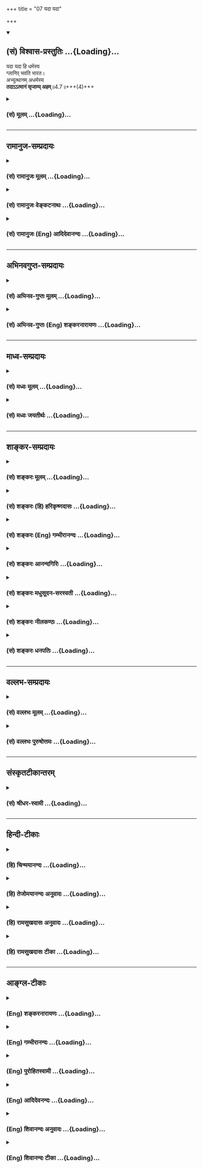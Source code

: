 +++
title = "07 यदा यदा"

+++
<div class="js_include" newlevelforh1="2" title="(सं) विश्वास-प्रस्तुतिः" unfilled url="/mahAbhAratam/vyAsaH/shlokashaH/06-bhIShma-parva/03-bhagavad-gItA-parva/saMskRtam/vishvAsa-prastutiH/04_jnAna-yogaH_brahmArp/07_yadA_yadA.md">
<details open><summary><h2>(सं) विश्वास-प्रस्तुतिः ...{Loading}...</h2></summary>

यदा यदा हि धर्मस्य  
ग्लानिर् भवति भारत।  
अभ्युत्थानम् अधर्मस्य  
**तदाऽऽत्मानं सृजाम्य् अहम्**॥4.7॥+++(4)+++
</details>
</div>
<div class="js_include collapsed" newlevelforh1="3" title="(सं) मूलम्" unfilled url="/mahAbhAratam/vyAsaH/shlokashaH/06-bhIShma-parva/03-bhagavad-gItA-parva/saMskRtam/mUlam/04_jnAna-yogaH_brahmArp/07_yadA_yadA.md">
<details><summary><h3>(सं) मूलम् ...{Loading}...</h3></summary>

यदा यदा हि धर्मस्य ग्लानिर्भवति भारत।  
अभ्युत्थानमधर्मस्य तदाऽऽत्मानं सृजाम्यहम्।।4.7।।
</details>
</div>


_________________
## रामानुज-सम्प्रदायः
<div class="js_include collapsed" newlevelforh1="3" title="(सं) रामानुजः मूलम्" unfilled url="/mahAbhAratam/vyAsaH/shlokashaH/06-bhIShma-parva/03-bhagavad-gItA-parva/saMskRtam/rAmAnujaH/mUlam/04_jnAna-yogaH_brahmArp/07_yadA_yadA.md">
<details><summary><h3>(सं) रामानुजः मूलम् ...{Loading}...</h3></summary>

।।4.7।। न कालनियमः अस्मत्संभवस्य **यदा यदा हि धर्मस्य** वेदेन उदितस्य
चातुर्वर्ण्यचातुराश्रम्यव्यवस्थया अवस्थितस्य कर्तव्यस्य **ग्लानिः भवति**
यदा यदा च तद्विपर्ययस्य **अधर्मस्य अभ्युत्थानं तदा अहम्** एव स्वसंकल्पेन
उक्तप्रकारेण **आत्मानं सृजामि। जन्मनः प्रयोजनम् आह**

</details>
</div>
<div class="js_include collapsed" newlevelforh1="3" title="(सं) रामानुजः वेङ्कटनाथः" unfilled url="/mahAbhAratam/vyAsaH/shlokashaH/06-bhIShma-parva/03-bhagavad-gItA-parva/saMskRtam/rAmAnujaH/venkaTanAthaH/04_jnAna-yogaH_brahmArp/07_yadA_yadA.md">
<details><summary><h3>(सं) रामानुजः वेङ्कटनाथः ...{Loading}...</h3></summary>

  
  
।।4.7।। कदा इति प्रश्नस्योत्तरमुच्यत इत्याह जन्मकालमाहेति। युगानियमस्य
वक्ष्यमाणत्वात्यदा यदा इति वीप्सा
युगान्तर्वर्तिकालानियमपरेत्यभिप्रायेणाह न कालेति।
जीववत्पुण्यापुण्यविपाककृतो वा व्यवस्थितस्वसङ्कल्पकृतो वा
मन्वन्तरमहाकल्पादिरूपो वा कालनियमो नास्तीत्यर्थः। प्रमाणतः स्वरूपतश्च
ग्लानिप्रकारसूचनाय बाह्यधर्मधर्मैकदेशव्यवच्छेदाय
चवेदेनोदितस्येत्यादिविशेषणम्। वेदेनोदितस्य कर्तव्यस्य इति
धर्मलक्षणमप्युक्तं भवति। अधर्मशब्दे नञो
विरोधिविषयत्वमभिप्रेत्योक्तंतद्विपर्ययस्येति। ततश्चावैदिकागमोदितस्य
वर्णाश्रमादिव्यवस्थारहितस्य तत एवाकर्तव्यस्येति पूर्वोक्तप्रकारवैपरीत्यं
फलितम्। धर्मग्लानेरधर्मोत्थानस्य च
तुलाग्रनमनोन्नमनवत्परस्पराविनाभावित्वं च दर्शितम्। तदेत्यत्रापियदायदा
इत्येतत्प्रतिनिर्देशरूपत्वाद्वीप्साऽनुसन्धेया। धर्मस्य ग्लानिमपि न सहे
किं पुनर्विच्छेदं इति ग्लानिशब्दतात्पर्यम्। एवमधर्मस्योद्गममात्रमपि न
सहे किमुत शाखानुशाखतां इत्यभ्युत्थानशब्दाभिप्रेतम्। अहं सृजामि
इत्यत्रापेक्षणीयान्तरादर्शनात्अहमेव स्वसङ्कल्पेनेत्युक्तम्। तेन
कालस्याप्यधिष्ठातुस्तस्य कालपरतन्त्रत्वं परिहृतं भवति। आत्मानं सृजामि
इत्येतन्न तावत्स्वरूपविषयं तस्य नित्यत्वात् आत्माश्रयादिप्रसङ्गाच्च।
नापि जीवविषयं तस्य प्रकरणासङ्गतत्वात्।
नाप्याद्यविग्रहविशिष्टस्वात्मविषयं तस्यापि रूपस्य नित्यत्वात्
अतोऽवतारविग्रहविशिष्टस्वात्माऽत्रआत्मानम् इति निर्दिश्यत
इत्यभिप्रायेणोक्तंउक्तप्रकारेणेति।  
  

</details>
</div>
<div class="js_include collapsed" newlevelforh1="3" title="(सं) रामानुजः (Eng) आदिदेवानन्दः" unfilled url="/mahAbhAratam/vyAsaH/shlokashaH/06-bhIShma-parva/03-bhagavad-gItA-parva/saMskRtam/rAmAnujaH/english/AdidevAnandaH/04_jnAna-yogaH_brahmArp/07_yadA_yadA.md">
<details><summary><h3>(सं) रामानुजः (Eng) आदिदेवानन्दः ...{Loading}...</h3></summary>

4.7 There is no restriction as to the time of My birth; whenever the Dharma taught by the Vedas that must be observed according to the arrangements of the four stations and the four stages of life declines,
and Adharma, its opposite, increases, then I Myself, by My own will and in the manner stated, incarnate Myself. Sri Krsna gives the purpose of His birth.

</details>
</div>


_________________
## अभिनवगुप्त-सम्प्रदायः
<div class="js_include collapsed" newlevelforh1="3" title="(सं) अभिनव-गुप्तः मूलम्" unfilled url="/mahAbhAratam/vyAsaH/shlokashaH/06-bhIShma-parva/03-bhagavad-gItA-parva/saMskRtam/abhinava-guptaH/mUlam/04_jnAna-yogaH_brahmArp/07_yadA_yadA.md">
<details><summary><h3>(सं) अभिनव-गुप्तः मूलम् ...{Loading}...</h3></summary>

।।4.5 4.9।। बहूनि इत्यादि अर्जुन इत्यन्तम्। श्रीभगवान् किल
पूर्णषाड्गुण्यत्वात् शरीरसंपर्कमात्ररहितोऽपि स्थितिकारित्वात् कारुणिकतया
आत्मांशं सृजति। आत्मा पूर्णषाड्गुण्यः अंशः उपकारकत्वेन अप्रधानभूतो +++(N
omit अ)+++ यत्र तत् आत्मांशं शरीरं गृह्णाति इत्यर्थः। अत एवास्य जन्म
दिव्यम् यत आत्ममायया योगप्रज्ञया स्वस्वातन्त्रयशक्त्या +++(omits स्व)+++
आरब्धम् न कर्मभिः। कर्मापि दिव्यम् फलदानासमर्थत्वात्। यश्चैवमेतत्तत्त्वं
वेत्ति आत्मन्यप्येवमेव मन्यते सोऽवश्यं भगवद्वासुदेवतत्त्वं जानाति।

</details>
</div>
<div class="js_include collapsed" newlevelforh1="3" title="(सं) अभिनव-गुप्तः (Eng) शङ्करनारायणः" unfilled url="/mahAbhAratam/vyAsaH/shlokashaH/06-bhIShma-parva/03-bhagavad-gItA-parva/saMskRtam/abhinava-guptaH/english/shankaranArAyaNaH/04_jnAna-yogaH_brahmArp/07_yadA_yadA.md">
<details><summary><h3>(सं) अभिनव-गुप्तः (Eng) शङ्करनारायणः ...{Loading}...</h3></summary>

4.7 See Comment under 4.9

</details>
</div>


_________________
## माध्व-सम्प्रदायः
<div class="js_include collapsed" newlevelforh1="3" title="(सं) मध्वः मूलम्" unfilled url="/mahAbhAratam/vyAsaH/shlokashaH/06-bhIShma-parva/03-bhagavad-gItA-parva/saMskRtam/madhvaH/mUlam/04_jnAna-yogaH_brahmArp/07_yadA_yadA.md">
<details><summary><h3>(सं) मध्वः मूलम् ...{Loading}...</h3></summary>

।।4.7।। Sri Madhvacharya did not comment on this sloka.

</details>
</div>
<div class="js_include collapsed" newlevelforh1="3" title="(सं) मध्वः जयतीर्थः" unfilled url="/mahAbhAratam/vyAsaH/shlokashaH/06-bhIShma-parva/03-bhagavad-gItA-parva/saMskRtam/madhvaH/jayatIrthaH/04_jnAna-yogaH_brahmArp/07_yadA_yadA.md">
<details><summary><h3>(सं) मध्वः जयतीर्थः ...{Loading}...</h3></summary>

।।4.7।। Sri Jayatirtha did not comment on this sloka.

</details>
</div>


_________________
## शाङ्कर-सम्प्रदायः
<div class="js_include collapsed" newlevelforh1="3" title="(सं) शङ्करः मूलम्" unfilled url="/mahAbhAratam/vyAsaH/shlokashaH/06-bhIShma-parva/03-bhagavad-gItA-parva/saMskRtam/shankaraH/mUlam/04_jnAna-yogaH_brahmArp/07_yadA_yadA.md">
<details><summary><h3>(सं) शङ्करः मूलम् ...{Loading}...</h3></summary>

।।4.7।। **यदा यदा हि धर्मस्य ग्लानिः** हानिः वर्णाश्रमादिलक्षणस्य
प्राणिनामभ्युदयनिःश्रेयससाधनस्य **भवति भारत अभ्युत्थानम्** उद्भवः
**अधर्मस्य तदा** तदा **आत्मानं सृजामि अहं** मायया।। किमर्थम्

</details>
</div>
<div class="js_include collapsed" newlevelforh1="3" title="(सं) शङ्करः (हि) हरिकृष्णदासः" unfilled url="/mahAbhAratam/vyAsaH/shlokashaH/06-bhIShma-parva/03-bhagavad-gItA-parva/saMskRtam/shankaraH/hindI/harikRShNadAsaH/04_jnAna-yogaH_brahmArp/07_yadA_yadA.md">
<details><summary><h3>(सं) शङ्करः (हि) हरिकृष्णदासः ...{Loading}...</h3></summary>

।।4.7।। वह जन्म कब और किसलिये होता है सो कहते हैं हे भारत वर्णाश्रम आदि
जिसके लक्षण हैं एवं प्राणियोंकी उन्नति और परम कल्याणका जो साधन है उस
धर्मकी जबजब हानि होती है और अधर्मका अभ्युत्थान अर्थात् उन्नति होती है
तबतब ही मैं मायासे अपने स्वरूपको रचता हूँ।

</details>
</div>
<div class="js_include collapsed" newlevelforh1="3" title="(सं) शङ्करः (Eng) गम्भीरानन्दः" unfilled url="/mahAbhAratam/vyAsaH/shlokashaH/06-bhIShma-parva/03-bhagavad-gItA-parva/saMskRtam/shankaraH/english/gambhIrAnandaH/04_jnAna-yogaH_brahmArp/07_yadA_yadA.md">
<details><summary><h3>(सं) शङ्करः (Eng) गम्भीरानन्दः ...{Loading}...</h3></summary>

4.7 O scion of the Bharata dynasty, yada yada hi, whenever; bhavati,
there is; a glanih, decline, decrease; dharmasya, of virtue consisting
of the duties of castes and stages of life of living beings, which are
the means to achieving properity and Liberation; and abhyutthanam,
increase, rise; adharmasya, of vice; tada, then; do aham, I; srjami,
manifest; atmanam, Myself, through Maya. Why;

</details>
</div>
<div class="js_include collapsed" newlevelforh1="3" title="(सं) शङ्करः आनन्दगिरिः" unfilled url="/mahAbhAratam/vyAsaH/shlokashaH/06-bhIShma-parva/03-bhagavad-gItA-parva/saMskRtam/shankaraH/AnandagiriH/04_jnAna-yogaH_brahmArp/07_yadA_yadA.md">
<details><summary><h3>(सं) शङ्करः आनन्दगिरिः ...{Loading}...</h3></summary>

।।4.7।। यदीश्वरस्य मायानिबन्धनं जन्मेत्युक्तं तस्य प्रश्नपूर्वकं कालं
कथयति **तच्चेत्यादिना।** चातुर्वर्ण्ये चातुराश्रम्ये च यथावदनुष्ठीयमाने
नास्ति धर्महानिरिति मन्वानो विशिनष्टि **वर्णेति।**
वर्णैराश्रमैस्तदाचारैश्च लक्ष्यते ज्ञायते धर्मस्तस्येति यावत्। धर्महानौ
समस्तपुरुषार्थभङ्गो भवतीत्यभिप्रेत्याह **प्राणिनामिति।** नच यथोक्तस्य
धर्मस्य हानिं सोढुं शक्तो भवानित्याह **भारतेति।** न केवलं प्राणिनां
धर्महानिरेव भगवतो मायाविग्रहस्य परिग्रहे हेतुरपि तु
तेषामधर्मप्रवृत्तिरपीत्याह **अभ्युत्थानमिति।** यदा यदेति पूर्वेण
संबन्धः।

</details>
</div>
<div class="js_include collapsed" newlevelforh1="3" title="(सं) शङ्करः मधुसूदन-सरस्वती" unfilled url="/mahAbhAratam/vyAsaH/shlokashaH/06-bhIShma-parva/03-bhagavad-gItA-parva/saMskRtam/shankaraH/madhusUdana-sarasvatI/04_jnAna-yogaH_brahmArp/07_yadA_yadA.md">
<details><summary><h3>(सं) शङ्करः मधुसूदन-सरस्वती ...{Loading}...</h3></summary>

।।4.7।। एवं सच्चिदानन्दघनस्य तव कदा किमर्थं वा देहिवद्व्यवहार इति
तत्रोच्यते धर्मस्य वेदविहितस्य प्राणिनामभ्युदयनिःश्रेयससाधनस्य
प्रवृत्तिनिवृत्तिलक्षणस्य वर्णाश्रमतदाचारव्यंग्यस्य यदा यदा
ग्लानिर्हानिर्भवति हे भारत भरतवंशोद्भवत्वेन भा ज्ञानं तत्र रतत्वेन वा
त्वं न धर्महानिं सोढुं शक्नोषीति संबोधनार्थः। एंव यदा
यदाभ्युत्थानमुद्भवोऽधर्मस्य वेदनिषिद्धस्य नानाविधदुःखसाधनस्य
धर्मविरोधिनः तदा तदात्मानं देहं सृजामि नित्यसिद्धमेव सृष्टमेव दर्शयामि
मायया।

</details>
</div>
<div class="js_include collapsed" newlevelforh1="3" title="(सं) शङ्करः नीलकण्ठः" unfilled url="/mahAbhAratam/vyAsaH/shlokashaH/06-bhIShma-parva/03-bhagavad-gItA-parva/saMskRtam/shankaraH/nIlakaNThaH/04_jnAna-yogaH_brahmArp/07_yadA_yadA.md">
<details><summary><h3>(सं) शङ्करः नीलकण्ठः ...{Loading}...</h3></summary>

।।4.7।। कदा संभवसीत्यपेक्षायमाह **यदेति।** ग्लानिर्ह्रासः। अभ्युत्थानं
वृद्धिः।

</details>
</div>
<div class="js_include collapsed" newlevelforh1="3" title="(सं) शङ्करः धनपतिः" unfilled url="/mahAbhAratam/vyAsaH/shlokashaH/06-bhIShma-parva/03-bhagavad-gItA-parva/saMskRtam/shankaraH/dhanapatiH/04_jnAna-yogaH_brahmArp/07_yadA_yadA.md">
<details><summary><h3>(सं) शङ्करः धनपतिः ...{Loading}...</h3></summary>

।।4.7।। एवं सर्वज्ञः सर्वेश्वरोऽशरीरी त्वं कदा किमर्थं देहवानिव जात इव
प्रतीयस इत्यत आह **यदेति।** ग्लानिर्हानिः। अभ्युत्थानं वृद्धिः।
भरतवंशोद्भवत्वेन धर्महानिं कर्तुमयोग्योऽसीति सूचयन्नाह **भारतेति।**
त्वमपि धर्मसंस्थापनायैभरतवंशेऽवतीर्णोऽसीति गूढाभिप्रायेण वा संबोधयति
भारतेति। मायया आत्मानं स्वं सृजामि जन्मवन्तमिव प्रदर्शयामि। आत्मानं देहं
सृजामि नित्यसिद्धमेव सृष्टमिव प्रदर्शयामीति केचित्। तन्न। परमेश्वरस्य
देहः किं तस्मादन्य उतानन्यः। नाद्यः। तस्यासत्त्वाद्यापत्त्या
सच्चिदादिरुपत्वस्वीकारविरोधात्। द्वितीयेऽपि स देहः किं परिच्छिन्न
उतापरिच्छिन्नः। आद्ये ईश्वरस्य नित्यमेव परिच्छिन्नत्वं स्यात्। तथाच
देहस्य नित्यसिद्धत्वं वदद्भिः परमेश्वरस्यासत्त्वसंपादनेन मूलोच्छेद एव
संपादितः। न द्वितीयः। अपरिच्छिन्नः पुनरवयवसमूहः परिमिताकारो देह इति वदतो
व्याघातात्।

</details>
</div>


_________________
## वल्लभ-सम्प्रदायः
<div class="js_include collapsed" newlevelforh1="3" title="(सं) वल्लभः मूलम्" unfilled url="/mahAbhAratam/vyAsaH/shlokashaH/06-bhIShma-parva/03-bhagavad-gItA-parva/saMskRtam/vallabhaH/mUlam/04_jnAna-yogaH_brahmArp/07_yadA_yadA.md">
<details><summary><h3>(सं) वल्लभः मूलम् ...{Loading}...</h3></summary>

।।4.7 4.8।। कदा किमर्थं सम्भवसीत्यपेक्षायां स्वप्रादुर्भावकालमाह
द्वाभ्याम् यदा यदा हीति। परित्राणायेति। साधूनां धर्मवतां परित्राणाय
तत्प्रतिपक्षाणां दुष्कृतां दुष्टं कर्म कुर्वतां विनाशाय च युगेयुगे
सम्भवामि। न चात्रावतारकालनियम इत्येतदर्थं यदा यदा युगेयुगे इत्युक्तम्
नचैवं दुष्टनिग्रहं कुर्वतोऽपि वैषम्यं शङ्कनीयं यथा चोक्तं लालने ताडने
मातुर्नाकारुण्यं यथाऽर्मके। तद्वदेव महेशस्य नियन्तुर्गुणदोषयोः इति।

</details>
</div>
<div class="js_include collapsed" newlevelforh1="3" title="(सं) वल्लभः पुरुषोत्तमः" unfilled url="/mahAbhAratam/vyAsaH/shlokashaH/06-bhIShma-parva/03-bhagavad-gItA-parva/saMskRtam/vallabhaH/puruShottamaH/04_jnAna-yogaH_brahmArp/07_yadA_yadA.md">
<details><summary><h3>(सं) वल्लभः पुरुषोत्तमः ...{Loading}...</h3></summary>

  
  
।।4.7।। एतदेव प्रकटयति यदा यदेति। हे भारत यदा यदा धर्मस्य
मद्भक्त्यादिरूपस्य ग्लानिः सङ्कोचो भवति। अधर्मस्य
ज्ञानादिनाशकस्याभ्युत्थानमुत्पत्तिर्भवति। हीति निश्चयेन। तदा आत्मानं
लीलोपयोग्याञ्जीवान् ज्ञानोपयोग्याँश्चाहं सृजामि। भारतेति
सम्बोधनाद्यथेदानीं धर्मरक्षार्थं त्वं सृष्टोऽसीति ज्ञाप्यते। आत्मानं
इत्यत्रैकवचनं मुख्यात्माभिप्रायेण वा।  
  

</details>
</div>


_________________
## संस्कृतटीकान्तरम्
<div class="js_include collapsed" newlevelforh1="3" title="(सं) श्रीधर-स्वामी" unfilled url="/mahAbhAratam/vyAsaH/shlokashaH/06-bhIShma-parva/03-bhagavad-gItA-parva/saMskRtam/shrIdhara-svAmI/04_jnAna-yogaH_brahmArp/07_yadA_yadA.md">
<details><summary><h3>(सं) श्रीधर-स्वामी ...{Loading}...</h3></summary>

।।4.7।। कदा संभवसीत्यपेक्षायामाह **यदा यदेति।** धर्मस्य ग्लानिर्हानिः।
अधर्मस्याभ्युत्थानमाधिक्यम्।

</details>
</div>


_________________
## हिन्दी-टीकाः
<div class="js_include collapsed" newlevelforh1="3" title="(हि) चिन्मयानन्दः" unfilled url="/mahAbhAratam/vyAsaH/shlokashaH/06-bhIShma-parva/03-bhagavad-gItA-parva/hindI/chinmayAnandaH/04_jnAna-yogaH_brahmArp/07_yadA_yadA.md">
<details><summary><h3>(हि) चिन्मयानन्दः ...{Loading}...</h3></summary>

।।4.7।। जब धर्म की हानि और अधर्म का उत्कर्ष होता है तब ईश्वर अवतार लेते
हैं। गीता के प्रथम अध्याय की प्रस्तावना में धर्म शब्द का अर्थ विस्तार
पूर्वक बताया जा चुका है। धर्म एक पवित्र सत्य है जिसके पालन से ही समाज
धारणा सम्भव होती है। जब बहुसंख्यक लोग धर्म का पालन नहीं करते तब
द्विपदपशुओं के समूह द्वारा यह जगत् जीत लिया जाता है उस समय परस्पर सहयोग
और आनन्द से जीवन व्यतीत करते हुये सुखी परिवार दिखाई नहीं देते। मनुष्य को
शोभा देने वाला उच्च जीवन भी कहीं दृष्टिगोचर नहीं होता। इतिहास के ऐसे
काले युग में कोई महान् व्यक्ति समाज में आकर लोगों के जीवन और नैतिक
मूल्यों का स्तर ऊँचा उठाने का प्रयत्न करता है। समाज में विद्यमान नैतिक
मूल्यों को आगे बढ़ाने से ही यह कार्य सम्पादित नहीं होता वरन् साथसाथ
दुष्टता का भी नाश अनिवार्य होता है। इस कार्य के लिये अनन्तस्वरूप परमात्मा
कभीकभी देहादि उपाधियों को धारण करके पृथ्वी पर प्रगट होते हैं उस बड़ी
सम्पत्ति के स्वामी के समान जो कभीकभी अपनी सम्पत्ति का निरीक्षण करने और
उसे सुव्यवस्थित करने के लिये हाथ में अस्त्र आदि लेकर निकलता है। धूप में
काम करते श्रमिकों के बीच वह खड़ा रहता है तथापि अपने स्वामित्व को नहीं
भूलता। इसी प्रकार समस्त जगत् के अधिष्ठाता भगवान् शरीर धारण कर र्मत्य
मानवों के अनैतिक जीवन के साथ निर्लिप्त रहते हुए उनको अधर्म से बाहर
निकालकर धर्म मार्ग पर लाने के लिये सदैव प्रयत्नशील रहते हैं। भगवान् के इस
अवतरण में यहाँ एक बात स्पष्ट की गई है कि यद्यपि वे शरीर धारण करते हैं
तथापि अपने स्वातन्त्र्य को नहीं खोते। उपाधियों में वे रहते हैं परन्तु
उपाधियों के वे दास नहीं बन जाते। किस प्रयोजन के लिये

</details>
</div>
<div class="js_include collapsed" newlevelforh1="3" title="(हि) तेजोमयानन्दः अनुवादः" unfilled url="/mahAbhAratam/vyAsaH/shlokashaH/06-bhIShma-parva/03-bhagavad-gItA-parva/hindI/tejomayAnandaH/anuvAdaH/04_jnAna-yogaH_brahmArp/07_yadA_yadA.md">
<details><summary><h3>(हि) तेजोमयानन्दः अनुवादः ...{Loading}...</h3></summary>

।।4.7।। हे भारत ! जब-जब धर्म की हानि और अधर्म की वृद्धि होती है, तब-तब
मैं स्वयं को प्रकट करता हूँ।।

</details>
</div>
<div class="js_include collapsed" newlevelforh1="3" title="(हि) रामसुखदासः अनुवादः" unfilled url="/mahAbhAratam/vyAsaH/shlokashaH/06-bhIShma-parva/03-bhagavad-gItA-parva/hindI/rAmasukhadAsaH/anuvAdaH/04_jnAna-yogaH_brahmArp/07_yadA_yadA.md">
<details><summary><h3>(हि) रामसुखदासः अनुवादः ...{Loading}...</h3></summary>

।।4.7।। हे भरतवंशी अर्जुन! जब-जब धर्मकी हानि और अधर्मकी वृद्धि होती है,
तब-तब ही मैं अपने-आपको साकाररूपसे प्रकट करता हूँ।

</details>
</div>
<div class="js_include collapsed" newlevelforh1="3" title="(हि) रामसुखदासः टीका" unfilled url="/mahAbhAratam/vyAsaH/shlokashaH/06-bhIShma-parva/03-bhagavad-gItA-parva/hindI/rAmasukhadAsaH/TIkA/04_jnAna-yogaH_brahmArp/07_yadA_yadA.md">
<details><summary><h3>(हि) रामसुखदासः टीका ...{Loading}...</h3></summary>

4.7।।***व्याख्या--*'यदा यदा हि धर्मस्य ৷৷. अभ्युत्थानमधर्मस्य'--**
धर्मकी हानि और अधर्मकी वृद्धिका स्वरूप है--भगवत्प्रेमी, धर्मात्मा,
सदाचारी, निरपराध और निर्बल मनुष्योंपर नास्तिक, पापी, दुराचारी और बलवान्
मनुष्योंका अत्याचार बढ़ जाना तथा लोगोंमें सद्गुण-सदाचारोंकी अत्यधिक कमी
और दुर्गुण-दुराचारोंकी अत्यधिक वृद्धि हो जाना।

</details>
</div>


_________________
## आङ्ग्ल-टीकाः
<div class="js_include collapsed" newlevelforh1="3" title="(Eng) शङ्करनारायणः" unfilled url="/mahAbhAratam/vyAsaH/shlokashaH/06-bhIShma-parva/03-bhagavad-gItA-parva/english/shankaranArAyaNaH/04_jnAna-yogaH_brahmArp/07_yadA_yadA.md">
<details><summary><h3>(Eng) शङ्करनारायणः ...{Loading}...</h3></summary>

4.7. For, whenever there is a decay of righteousness and the rise of unrighteousness, then, O descendant of Bharata, I send forth (or create)
that is which the Self is unimportant.

</details>
</div>
<div class="js_include collapsed" newlevelforh1="3" title="(Eng) गम्भीरानन्दः" unfilled url="/mahAbhAratam/vyAsaH/shlokashaH/06-bhIShma-parva/03-bhagavad-gItA-parva/english/gambhIrAnandaH/04_jnAna-yogaH_brahmArp/07_yadA_yadA.md">
<details><summary><h3>(Eng) गम्भीरानन्दः ...{Loading}...</h3></summary>

4.7 O scion of the Bharata dynasty, whenever there is a decline one virtue and increase of vice, then do I manifest Myself.

</details>
</div>
<div class="js_include collapsed" newlevelforh1="3" title="(Eng) पुरोहितस्वामी" unfilled url="/mahAbhAratam/vyAsaH/shlokashaH/06-bhIShma-parva/03-bhagavad-gItA-parva/english/purohitasvAmI/04_jnAna-yogaH_brahmArp/07_yadA_yadA.md">
<details><summary><h3>(Eng) पुरोहितस्वामी ...{Loading}...</h3></summary>

4.7 Whenever spirituality decays and materialism is rampant, then, O Arjuna, I reincarnate Myself!

</details>
</div>
<div class="js_include collapsed" newlevelforh1="3" title="(Eng) आदिदेवनन्दः" unfilled url="/mahAbhAratam/vyAsaH/shlokashaH/06-bhIShma-parva/03-bhagavad-gItA-parva/english/AdidevanandaH/04_jnAna-yogaH_brahmArp/07_yadA_yadA.md">
<details><summary><h3>(Eng) आदिदेवनन्दः ...{Loading}...</h3></summary>

4.7 Whenever there is a decline of Dharma, O Arjuna, and uprising of Adharma, then I incarnate Myself.

</details>
</div>
<div class="js_include collapsed" newlevelforh1="3" title="(Eng) शिवानन्दः अनुवादः" unfilled url="/mahAbhAratam/vyAsaH/shlokashaH/06-bhIShma-parva/03-bhagavad-gItA-parva/english/shivAnandaH/anuvAdaH/04_jnAna-yogaH_brahmArp/07_yadA_yadA.md">
<details><summary><h3>(Eng) शिवानन्दः अनुवादः ...{Loading}...</h3></summary>

4.7 Whenever there is decline of righteousness, O Arjuna, and rise of unrighteousness, then I manifest Myself.

</details>
</div>
<div class="js_include collapsed" newlevelforh1="3" title="(Eng) शिवानन्दः टीका" unfilled url="/mahAbhAratam/vyAsaH/shlokashaH/06-bhIShma-parva/03-bhagavad-gItA-parva/english/shivAnandaH/TIkA/04_jnAna-yogaH_brahmArp/07_yadA_yadA.md">
<details><summary><h3>(Eng) शिवानन्दः टीका ...{Loading}...</h3></summary>

4.7 यदा यदा whenever; हि surely; धर्मस्य of righteousness; ग्लानिः
decline; भवति is; भारत O Bharata; अभ्युत्थानम् rise; अधर्मस्य of unrighteousness; तदा then; आत्मानम् Myself; सृजामि manifest; अहम्
I.Commentary Dharma is that which sustains and holds together. There is no proper eivalen for this term in the English language. That which helps a man to attain to Moksha or salvation is Dharma. That which makes a man irreligious or unrighteous is Adharma. That which elevates a man and helps him reach the goal of life and attain knowledge is Dharma that which drags him and hurls him down in the abyss of worldliness and ignorance is Adharma.

</details>
</div>

